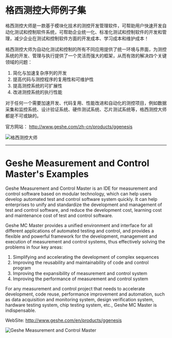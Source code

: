 # 格西测控大师例子集

格西测控大师是一款基于模块化技术的测控开发管理软件，可帮助用户快速开发自动化测试和控制软件系统，可帮助企业统一化、标准化测试和控制软件的开发和管理，减少企业在测试和控制软件方面的开发成本、学习成本和维护成本！ 

格西测控大师为自动化测试和控制的所有不同应用提供了统一环境与界面，为测控系统的开发、管理与执行提供了一个灵活而强大的框架，从而有效的解决四个关键领域的问题：
1. 简化与加速复杂序列的开发
2. 提高代码与测控程序的复用性和可维护性
3. 提高测控系统的可扩展性
4. 改进测控系统的执行性能

对于任何一个需要加速开发、代码复用、性能改进和自动化的测控项目，例如数据采集和监控系统、设计验证系统、硬件测试系统、芯片测试系统等，格西测控大师都是不可或缺的。

官方网站： http://www.geshe.com/zh-cn/products/ggenesis

![格西测控大师](http://www.geshe.com/images/geshe/products/GGenesis/GGenesis-first.png)

------------------------------------------------------------------
# Geshe Measurement and Control Master's Examples

Geshe Measurement and Control Master is an IDE for measurement and control software based on modular technology, which can help users develop automated test and control software system quickly. It can help enterprises to unify and standardize the development and management of test and control software, and reduce the development cost, learning cost and maintenance cost of test and control software.

Geshe MC Master provides a unified environment and interface for all different applications of automated testing and control, and provides a flexible and powerful framework for the development, management and execution of measurement and control systems, thus effectively solving the problems in four key areas:
1. Simplifying and accelerating the development of complex sequences
2. Improving the reusability and maintainability of code and control program
3. Improving the expansibility of measurement and control system
4. Improving the performance of measurement and control system

For any measurement and control project that needs to accelerate development, code reuse, performance improvement and automation, such as data acquisition and monitoring system, design verification system, hardware testing system, chip testing system, etc., Geshe MC Master is indispensable.

WebSite: http://www.geshe.com/en/products/ggenesis

![Geshe Measurement and Control Master](http://www.geshe.com/images/geshe/products/GGenesis/en.masthead/GGenesis-first.png)


